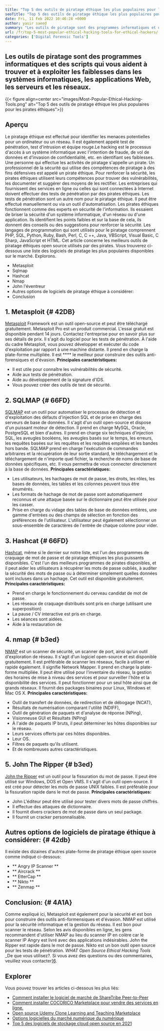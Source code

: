 ```yaml
---
title: "Top 5 des outils de piratage éthique les plus populaires pour les pirates éthiques" 
seoTitle: "Top 5 des outils de piratage éthique les plus populaires pour les pirates éthiques" 
date: Fri, 11 Feb 2022 10:46:28 +0000
author: yasir saeed
summary: "Les outils de piratage sont des programmes informatiques et des scripts qui vous aident à trouver et à exploiter les faiblesses dans les systèmes informatiques, les applications Web, les serveurs et les réseaux." 
url: /fr/top-5-most-popular-ethical-hacking-tools-for-ethical-hackers/
categories: ['Digital Forensic Tools']
---
```


## Les outils de piratage sont des programmes informatiques et des scripts qui vous aident à trouver et à exploiter les faiblesses dans les systèmes informatiques, les applications Web, les serveurs et les réseaux.

{{< figure align=center src="images/Most-Popular-Ethical-Hacking-Tools.png" alt="Top 5 des outils de piratage éthique les plus populaires pour les pirates éthiques">}}


## Aperçu
Le piratage éthique est effectué pour identifier les menaces potentielles pour un ordinateur ou un réseau. Il est également appelé test de pénétration, test d'intrusion et équipe rouge.Le hacking est le processus d'accès à un système informatique avec l'intention de fraude, de vol de données et d'invasion de confidentialité, etc. en identifiant ses faiblesses. Une personne qui effectue les activités de piratage s'appelle un pirate.
Un professionnel de la sécurité qui utilise des compétences de piratage à des fins défensives est appelé un pirate éthique. Pour renforcer la sécurité, les pirates éthiques utilisent leurs compétences pour trouver des vulnérabilités, les documenter et suggérer des moyens de les rectifier. Les entreprises qui fournissent des services en ligne ou celles qui sont connectées à Internet doivent effectuer des tests de pénétration par des pirates éthiques. Les tests de pénétration sont un autre nom pour le piratage éthique. Il peut être effectué manuellement ou via un outil d'automatisation.
Les pirates éthiques fonctionnent comme des experts en sécurité de l'information. Ils essaient de briser la sécurité d'un système informatique, d'un réseau ou d'une application. Ils identifient les points faibles et sur la base de cela, ils donnent des conseils ou des suggestions pour renforcer la sécurité. Les langages de programmation qui sont utilisés pour le piratage comprennent PHP, SQL, Python, Ruby, Bash, Perl, C, C ++, Java, VBScript, Visual Basic, C Sharp, JavaScript et HTML. Cet article concerne les meilleurs outils de piratage éthiques open source utilisés par des pirates.
Vous trouverez ci-dessous une liste des logiciels de piratage les plus populaires disponibles sur le marché. Explorons.
  * Metasploit
  * Sqlmap
  * Hashcat
  * Nmap
  * John l'éventreur
  * Autres options de logiciels de piratage éthique à considérer:
  * Conclusion

## 1. Metasploit {# 42DB}
[Metasploit][1] Framework est un outil open-source et peut être téléchargé gratuitement. Metasploit Pro est un produit commercial. L'essai gratuit est disponible pendant 14 jours. Contactez l'entreprise pour en savoir plus sur ses détails de prix.
Il s'agit du logiciel pour les tests de pénétration. À l'aide du cadre Metasploit, vous pouvez développer et exécuter du code d'exploitation par rapport à une machine distante. Il prend en charge la plate-forme multipliée. Il est **** le meilleur pour construire des outils anti-forensiques et d'évasion.
**Principales caractéristiques:**
  * Il est utile pour connaître les vulnérabilités de sécurité.
  * Aide aux tests de pénétration.
  * Aide au développement de la signature d'IDS.
  * Vous pouvez créer des outils de test de sécurité.

## 2. SQLMAP {# 66FD}
[SQLMAP][2] est un outil pour automatiser le processus de détection et d'exploitation des défauts d'injection SQL et de prise en charge des serveurs de base de données. Il s'agit d'un outil open-source et dispose d'un puissant moteur de détection. Il prend en charge MySQL, Oracle, PostgreSQL et bien d'autres. Il prend en charge six techniques d'injection SQL, les aveugles booléens, les aveugles basés sur le temps, les erreurs, les requêtes basées sur les requêtes et les requêtes empilées et les bandes hors bande.
SQLMAP prend en charge l'exécution de commandes arbitraires et la récupération de leur sortie standard, le téléchargement et le téléchargement de n'importe quel fichier, la recherche de noms de base de données spécifiques, etc. Il vous permettra de vous connecter directement à la base de données.
**Principales caractéristiques:**
  * Les utilisateurs, les hachages de mot de passe, les droits, les rôles, les bases de données, les tables et les colonnes peuvent tous être énumérés.
  * Les formats de hachage de mot de passe sont automatiquement reconnus et une attaque basée sur le dictionnaire peut être utilisée pour les casser.
  * Prise en charge du vidage des tables de base de données entières, une gamme d'entrées ou des champs de sélection en fonction des préférences de l'utilisateur. L'utilisateur peut également sélectionner un sous-ensemble de caractères de l'entrée de chaque colonne pour vider.

## 3. Hashcat {# 66FD}
[Hashcat][3], même si le dernier sur notre liste, est l'un des programmes de craquage de mot de passe et de piratage éthiques les plus puissants disponibles. C'est l'un des meilleurs programmes de pirates disponibles, et il peut aider les utilisateurs à récupérer les mots de passe oubliés, à auditer la sécurité des mots de passe ou à déterminer simplement quelles données sont incluses dans un hachage. Cet outil est disponible gratuitement.
**Principales caractéristiques:**
  * Prend en charge le fonctionnement du cerveau candidat de mot de passe.
  * Les réseaux de craquage distribués sont pris en charge (utilisant une superposition)
  * La pause / CV interactive est pris en charge.
  * Les séances sont aidées.
  * Aide à la restauration de

## 4. nmap {# b3ed}
[NMAP][4] est un scanner de sécurité, un scanner de port, ainsi qu'un outil d'exploration de réseau. Il s'agit d'un logiciel open-source et est disponible gratuitement. Il est préférable de scanner les réseaux, facile à utiliser et rapide également. Il signifie Network Mapper.
Il prend en charge la plate-forme multipliée. Il peut être utilisé pour l'inventaire du réseau, la gestion des horaires de mise à niveau des services et pour surveiller l'hôte et la disponibilité des services. Il peut fonctionner pour un seul hôte ainsi que de grands réseaux. Il fournit des packages binaires pour Linux, Windows et Mac OS X.
**Principales caractéristiques:**
  * Outil de transfert de données, de redirection et de débogage (NCAT),
  * Résultats de numérisation comparant l'utilité (NDIFF),
  * Outil de génération de paquets et d'analyse de réponse (NPing),
  * Visionneuse GUI et Résultats (NPing)
  * À l'aide de paquets IP bruts, il peut déterminer les hôtes disponibles sur le réseau.
  * Leurs services offerts par ces hôtes disponibles.
  * Leur OS.
  * Filtres de paquets qu'ils utilisent.
  * Et de nombreuses autres caractéristiques.

## 5. John The Ripper {# b3ed}
[John the Ripper][5] est un outil pour la fissuration du mot de passe. Il peut être utilisé sur Windows, DOS et Open VMS. Il s'agit d'un outil open-source. Il est créé pour détecter les mots de passe UNIX faibles. Il est préférable pour la fissuration rapide dans le mot de passe.
**Principales caractéristiques:**
  * John L'éditeur peut être utilisé pour tester divers mots de passe chiffrés.
  * Il effectue des attaques de dictionnaire.
  * Il fournit divers crackers de mot de passe dans un seul package.
  * Il fournit un cracker personnalisable.

## Autres options de logiciels de piratage éthique à considérer: {# 42db}
Il existe des dizaines d'autres plate-forme de piratage éthique open source comme indiqué ci-dessous:
  * ** Angry IP Scanner **
  * ** Aircrack **
  * ** EtterCap **
  * ** Nikto **
  * ** Zenmap **

## Conclusion: {# 4A1A}
Comme expliqué ici, Metasploit est également pour la sécurité et est bon pour construire des outils anti-formensiques et d'évasion. NMAP est utilisé pour la sécurité informatique et la gestion du réseau. Il est bon pour scanner le réseau. Selon les avis disponibles en ligne, les gens recommandent d'utiliser NMAP au lieu du scanner IP en colère car le scanner IP Angry est livré avec des applications indésirables. John the Ripper est rapide dans le mot de passe. Nikto est un bon outil open source pour les tests de pénétration.
_WHAT _Open Source Ethical Hacking Tools__ _De que vous utilisez?. Si vous avez des questions ou des commentaires, veuillez vous contacter][6].

## Explorer
Vous pouvez trouver les articles ci-dessous les plus liés:
  * [Comment installer le logiciel de marché de ShareTribe Peer-to-Peer][7]
  * [Comment installer COCORICO Marketplace pour vendre des services en ligne.][8]
  * [Open source Udemy Clone Learning and Teaching Marketplace][9]
  * [Options logicielles du marché numérique du numérique][10]
  * [Top 5 des logiciels de stockage cloud open source en 2021][11]

  
[1]: https://www.metasploit.com/
[2]: https://sqlmap.org/
[3]: https://hashcat.net/hashcat/
[4]: https://nmap.org/
[5]: https://www.openwall.com/john/
[6]: mailto:yasir.saeed@aspose.com
[7]: https://products.containerize.com/marketplace/sharetribe/
[8]: https://products.containerize.com/marketplace/cocorico/
[9]: https://products.containerize.com/marketplace/edurge/
[10]: https://products.containerize.com/marketplace/
[11]: https://blog.containerize.com/backup-and-sync-software/top-5-open-source-cloud-storage-software-in-2021/
